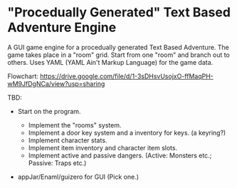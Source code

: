 # "Procedually Generated" Text Based Adventure Engine
A GUI game engine for a procedually generated Text Based Adventure.
The game takes place in a "room" grid. Start from one "room" and branch out to others.
Uses YAML (YAML Ain't Markup Language) for the game data.

Flowchart: https://drive.google.com/file/d/1-3sDHsvUsojxO-ffMaqPH-wM9JfDgNCa/view?usp=sharing

TBD:
* Start on the program.
  * Implement the "rooms" system.
  * Implement a door key system and a inventory for keys. (a keyring?)
  * Implement character stats.
  * Implement item inventory and character item slots.
  * Implement active and passive dangers. (Active: Monsters etc.; Passive: Traps etc.)
  
 
* appJar/Enaml/guizero for GUI (Pick one.)
